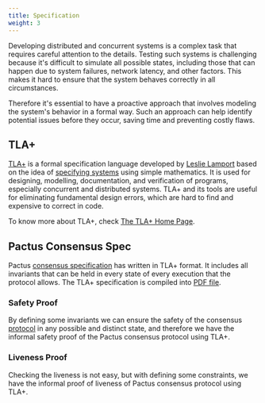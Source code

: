 ```yaml
---
title: Specification
weight: 3
---
```


Developing distributed and concurrent systems is a complex task that requires careful attention to the details.
Testing such systems is challenging because it's difficult to simulate all possible states,
including those that can happen due to system failures, network latency, and other factors.
This makes it hard to ensure that the system behaves correctly in all circumstances.

Therefore it's essential to have a proactive approach that involves modeling the system's behavior in a formal way.
Such an approach can help identify potential issues before they occur, saving time and preventing costly flaws.

## TLA+

[TLA+](https://en.wikipedia.org/wiki/TLA%2B) is a formal specification language developed by
[Leslie Lamport](https://en.wikipedia.org/wiki/Leslie_Lamport) based on the idea of
[specifying systems](https://lamport.azurewebsites.net/tla/book-21-07-04.pdf) using simple mathematics.
It is used for designing, modelling, documentation, and verification of programs, especially concurrent and
distributed systems.
TLA+ and its tools are useful for eliminating fundamental design errors, which are hard to find and
expensive to correct in code.

To know more about TLA+, check [The TLA+ Home Page](https://lamport.azurewebsites.net/tla/tla.html).

## Pactus Consensus Spec

Pactus [consensus specification](https://github.com/pactus-project/pactus/tree/main/consensus/spec)
has written in TLA+ format. It includes all invariants that can be held
in every state of every execution that the protocol allows. The TLA+ specification is compiled into
[PDF file](https://raw.githubusercontent.com/pactus-project/pactus/main/consensus/spec/Pactus.pdf).

### Safety Proof

By defining some invariants we can ensure the safety of the consensus
[protocol](/concepts/consensus/protocol) in any possible and
distinct state, and therefore we have the informal safety proof of the Pactus consensus protocol using TLA+.

### Liveness Proof

Checking the liveness is not easy, but with defining some constraints, we have the informal proof of
liveness of Pactus consensus protocol using TLA+.

